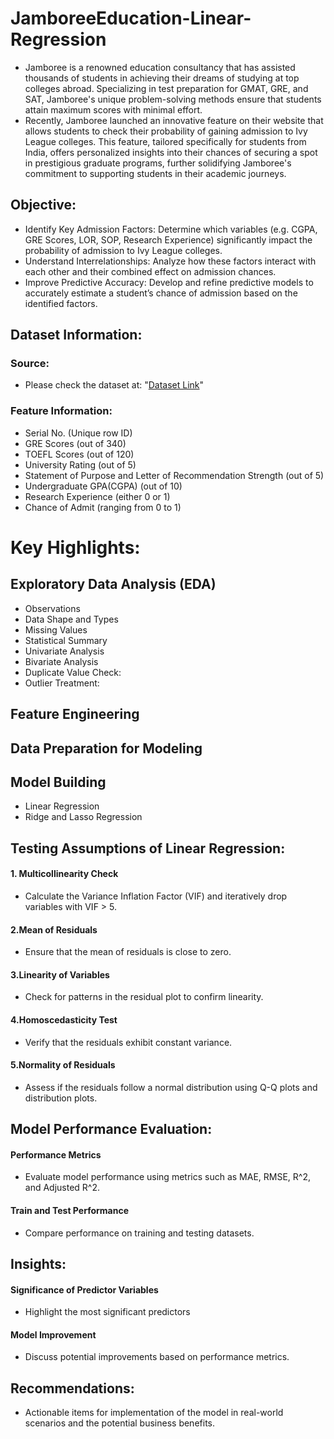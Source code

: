 # JamboreeEducation-Linear-Regression
- Jamboree is a renowned education consultancy that has assisted thousands of students in achieving their dreams of studying at top colleges abroad. Specializing in test preparation for GMAT, GRE, and SAT, Jamboree's unique problem-solving methods ensure that students attain maximum scores with minimal effort.
- Recently, Jamboree launched an innovative feature on their website that allows students to check their probability of gaining admission to Ivy League colleges. This feature, tailored specifically for students from India, offers personalized insights into their chances of securing a spot in prestigious graduate programs, further solidifying Jamboree's commitment to supporting students in their academic journeys.
## Objective:
- Identify Key Admission Factors: Determine which variables (e.g. CGPA, GRE Scores, LOR, SOP, Research Experience) significantly impact the probability of admission to Ivy League colleges.
- Understand Interrelationships: Analyze how these factors interact with each other and their combined effect on admission chances.
- Improve Predictive Accuracy: Develop and refine predictive models to accurately estimate a student’s chance of admission based on the identified factors.
## Dataset Information:
### Source:
- Please check the dataset at: "[Dataset Link](https://d2beiqkhq929f0.cloudfront.net/public_assets/assets/000/001/839/original/Jamboree_Admission.csv)"
  
### Feature Information:
- Serial No. (Unique row ID)
- GRE Scores (out of 340)
- TOEFL Scores (out of 120)
- University Rating (out of 5)
- Statement of Purpose and Letter of Recommendation Strength (out of 5)
- Undergraduate GPA(CGPA) (out of 10)
- Research Experience (either 0 or 1)
- Chance of Admit (ranging from 0 to 1)

# Key Highlights:
## Exploratory Data Analysis (EDA)
- Observations
- Data Shape and Types
- Missing Values
- Statistical Summary
- Univariate Analysis
- Bivariate Analysis
- Duplicate Value Check:
- Outlier Treatment:
## Feature Engineering
## Data Preparation for Modeling
## Model Building
- Linear Regression
- Ridge and Lasso Regression

## Testing Assumptions of Linear Regression:
#### 1. Multicollinearity Check
  - Calculate the Variance Inflation Factor (VIF) and iteratively drop variables with VIF > 5.
#### 2.Mean of Residuals
  - Ensure that the mean of residuals is close to zero.
#### 3.Linearity of Variables
  - Check for patterns in the residual plot to confirm linearity.
#### 4.Homoscedasticity Test
  - Verify that the residuals exhibit constant variance.
#### 5.Normality of Residuals
  - Assess if the residuals follow a normal distribution using Q-Q plots and distribution plots.
    
## Model Performance Evaluation:
#### Performance Metrics
  - Evaluate model performance using metrics such as MAE, RMSE, R^2, and Adjusted R^2.
#### Train and Test Performance
  - Compare performance on training and testing datasets.
## Insights:
#### Significance of Predictor Variables
  - Highlight the most significant predictors
#### Model Improvement
  - Discuss potential improvements based on performance metrics.
## Recommendations:
- Actionable items for implementation of the model in real-world scenarios and the potential business benefits.

